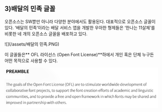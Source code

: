 ## **3\)배달의 민족 글꼴**

오픈소스는 SW뿐만 아니라 다양한 분야에서도 활용된다. 대표적으로 오픈소스 글꼴이 있다. ‘배달의 민족’이라는 배달 서비스 앱을 개발한 우아한 형제들은 ‘한나는 11살체’를 비롯한 네 개의 오픈소스 글꼴을 배포하고 있다.

![](/assets/배달의 민족.PNG)

이 글꼴들은** OFL 라이선스 \(Open Font License\)**하에서 개인 혹은 단체 누구든 어떤 목적으로 사용할 수 있다.



![](/assets/OpenFont.PNG)

